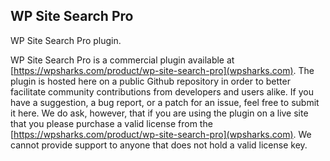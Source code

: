 ## WP Site Search Pro

WP Site Search Pro plugin.

WP Site Search Pro is a commercial plugin available at [https://wpsharks.com/product/wp-site-search-pro](wpsharks.com). The plugin is hosted here on a public Github repository in order to better facilitate community contributions from developers and users alike. If you have a suggestion, a bug report, or a patch for an issue, feel free to submit it here. We do ask, however, that if you are using the plugin on a live site that you please purchase a valid license from the [https://wpsharks.com/product/wp-site-search-pro](wpsharks.com). We cannot provide support to anyone that does not hold a valid license key.
